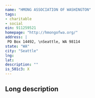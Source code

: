 ```yaml
---
name: "HMONG ASSOCIATION OF WASHINGTON"
tags:
- charitable
- social
ein: 911259521
homepage: "http://hmongofwa.org/"
address: |
 PO Box 14492, \nSeattle, WA 98114
state: "WA"
city: "Seattle"
lng: 
lat: 
description: ""
is_501c3: X
---
```


## Long description


